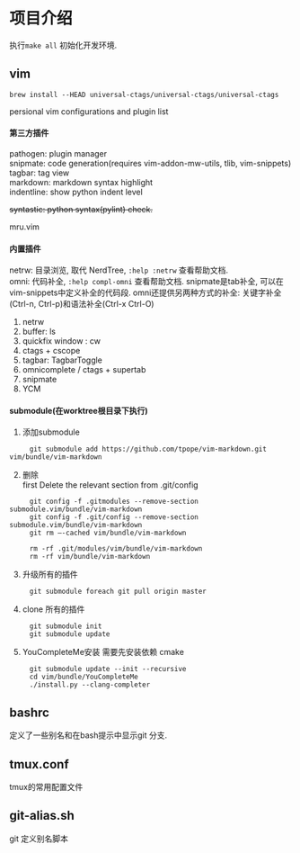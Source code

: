 项目介绍
======  

执行`make all` 初始化开发环境.

## vim

`brew install --HEAD universal-ctags/universal-ctags/universal-ctags`

persional vim configurations and plugin list

#### 第三方插件

pathogen: plugin manager   
snipmate: code generation(requires vim-addon-mw-utils, tlib, vim-snippets)  
tagbar: tag view  
markdown: markdown syntax highlight  
indentline: show python indent level  

~~syntastic: python syntax(pylint) check.~~

mru.vim

#### 内置插件

netrw: 目录浏览, 取代 NerdTree, `:help :netrw` 查看帮助文档.  
omni: 代码补全, `:help compl-omni` 查看帮助文档. snipmate是tab补全, 可以在vim-snippets中定义补全的代码段. omni还提供另两种方式的补全: 关键字补全(Ctrl-n, Ctrl-p)和语法补全(Ctrl-x Ctrl-O)

1. netrw
2. buffer: ls
3. quickfix window : cw
4. ctags + cscope
5. tagbar: TagbarToggle
6. omnicomplete / ctags  + supertab
7. snipmate
8. YCM

#### submodule(在worktree根目录下执行)

1. 添加submodule

```
     git submodule add https://github.com/tpope/vim-markdown.git vim/bundle/vim-markdown  
```

2. 删除  
first Delete the relevant section from .git/config

```
     git config -f .gitmodules --remove-section submodule.vim/bundle/vim-markdown  
     git config -f .git/config --remove-section submodule.vim/bundle/vim-markdown  
     git rm –-cached vim/bundle/vim-markdown   

     rm -rf .git/modules/vim/bundle/vim-markdown  
     rm -rf vim/bundle/vim-markdown   
```

3. 升级所有的插件

```
     git submodule foreach git pull origin master
```

4. clone 所有的插件

```
     git submodule init  
     git submodule update
```
5. YouCompleteMe安装
需要先安装依赖 cmake
```
     git submodule update --init --recursive
     cd vim/bundle/YouCompleteMe
     ./install.py --clang-completer
```

## bashrc 

定义了一些别名和在bash提示中显示git 分支.

## tmux.conf

tmux的常用配置文件

## git-alias.sh

git 定义别名脚本
